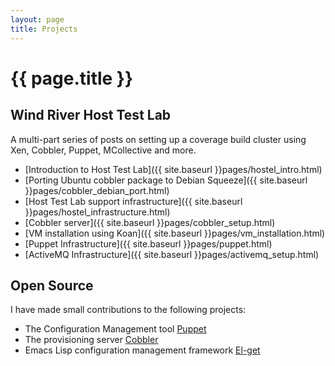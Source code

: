 ```yaml
---
layout: page
title: Projects
---
```


# {{ page.title }}

## Wind River Host Test Lab

A multi-part series of posts on setting up a coverage build cluster
using Xen, Cobbler, Puppet, MCollective and more.

* [Introduction to Host Test Lab]({{ site.baseurl }}pages/hostel_intro.html)
* [Porting Ubuntu cobbler package to Debian Squeeze]({{ site.baseurl }}pages/cobbler_debian_port.html)
* [Host Test Lab support infrastructure]({{ site.baseurl }}pages/hostel_infrastructure.html)
* [Cobbler server]({{ site.baseurl }}pages/cobbler_setup.html)
* [VM installation using Koan]({{ site.baseurl }}pages/vm_installation.html)
* [Puppet Infrastructure]({{ site.baseurl }}pages/puppet.html)
* [ActiveMQ Infrastructure]({{ site.baseurl }}pages/activemq_setup.html)

## Open Source

I have made small contributions to the following projects:

* The Configuration Management tool [Puppet](http://www.puppetlabs.com)
* The provisioning server [Cobbler](https://github.com/cobbler/cobbler)
* Emacs Lisp configuration management framework
  [El-get](https://github.com/dimitri/el-get)

